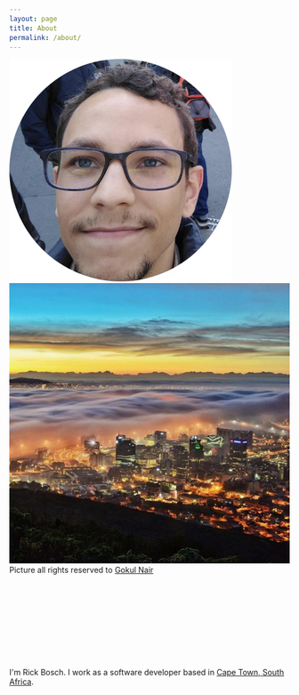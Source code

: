 ```yaml
---
layout: page
title: About
permalink: /about/
---
```


<div class="flex-vertical space-between">
    <div class="flex center-off-axis">
        <img class ="mask-round small-pic" title="that's me" src="/assets/profile.png" />
        <div class="flex-vertical vertical-items-center">
            <div><img class="mask-round margin-bottom small-pic" title="Cape Town, South Africa" src="/assets/cpt.png"/></div>
            <span class="subscript">
            Picture all rights reserved to <a href="https://www.instagram.com/goku_explores/">Gokul Nair <svg class="svg-icon grey"><use xlink:href="{{ '/assets/minima-social-icons.svg#instagram' | relative_url }}"></use></svg></a>
            </span>
        </div>
    </div>
    <p class="margin-top center-off-axis">I'm Rick Bosch. I work as a software developer based in <a href="https://goo.gl/maps/p36KxpFtzGt">Cape Town, South Africa</a>.</p>
</div>